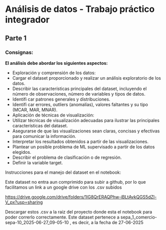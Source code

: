 # Análisis de datos - Trabajo práctico integrador
## Parte 1
### Consignas:
**El análisis debe abordar los siguientes aspectos:**
- Exploración y comprensión de los datos:
- Cargar el dataset proporcionado y realizar un análisis exploratorio de los datos.
- Describir las características principales del dataset, incluyendo el número de observaciones, número de variables y tipos de datos.
- Identifi car patrones generales y distribuciones.
- Identifi car errores, outliers (anomalías), valores faltantes y su tipo (MCAR, MAR, MNAR).
- Aplicación de técnicas de visualización:
- Utilizar técnicas de visualización adecuadas para ilustrar las principales características del dataset.
- Asegurarse de que las visualizaciones sean claras, concisas y efectivas para comunicar la información.
- Interpretar los resultados obtenidos a partir de las visualizaciones.
- Plantear un posible problema de ML supervisado a partir de los datos elegidos.
- Describir el problema de clasificación o de regresión.
- Definir la variable target.


Instrucciones para el manejo del dataset en el notebook:

Este dataset no entra aun comprimido para subir a github, por lo que facilitamos un link a un google drive con los .csv subidos

https://drive.google.com/drive/folders/1lG8QrERAQPhw-iBLtAvkQGS5dZl-V_px?usp=sharing

Descargar estos .csv a la raiz del proyecto donde esta el notebook para poder correrlo correctamente. Este dataset pertenece a sepa_1_comercio-sepa-10_2025-06-27_09-05-10
, es decir, a la fecha de 27-06-2025


